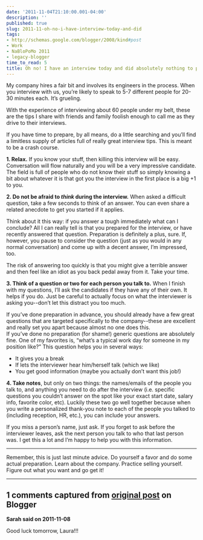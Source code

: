 ```yaml
---
date: '2011-11-04T21:10:00.001-04:00'
description: ''
published: true
slug: 2011-11-oh-no-i-have-interview-today-and-did
tags:
- http://schemas.google.com/blogger/2008/kind#post
- Work
- NaBloPoMo 2011
- legacy-blogger
time_to_read: 5
title: Oh no! I have an interview today and did absolutely nothing to prepare!
---
```


<p>My company hires a fair bit and involves its engineers in the process. When you interview with us, you’re likely to speak to 5-7 different people for 20-30 minutes each. It’s grueling.</p>
<p>With the experience of interviewing about 60 people under my belt, these are the tips I share with friends and family foolish enough to call me as they drive to their interviews.</p>
<p>If you have time to prepare, by all means, do a little searching and you’ll find a limitless supply of articles full of really great interview tips. This is meant to be a crash course.</p>
<p><strong>1. Relax.</strong> If you know your stuff, then killing this interview will be easy. Conversation will flow naturally and you will be a very impressive candidate. The field is full of people who do not know their stuff so simply knowing a bit about whatever it is that got you the interview in the first place is a big +1 to you.</p>
<p><strong>2. Do not be afraid to <em>think</em> during the interview.</strong> When asked a difficult question, take a few seconds to think of an answer. You can even share a related anecdote to get you started if it applies.</p>
<p>Think about it this way: if you answer a tough immediately what can I conclude? All I can really tell is that you prepared for the interview, or have recently answered that question. Preparation is definitely a plus, sure. If, however, you pause to consider the question (just as you would in any normal conversation) and come up with a decent answer, I’m impressed, too.</p>
<p>The risk of answering too quickly is that you might give a terrible answer and then feel like an idiot as you back pedal away from it. Take your time.</p>
<p><strong>3. Think of a question or two for each person you talk to.</strong> When I finish with my questions, I’ll ask the candidates if they have any of their own. It helps if you do. Just be careful to actually focus on what the interviewer is asking you--don’t let this distract you too much.</p>
<p>If you’ve done preparation in advance, you should already have a few great questions that are targeted specifically to the company--these are excellent and really set you apart because almost no one does this.    <br />If you’ve done no preparation (for shame!) generic questions are absolutely fine. One of my favorites is, “what’s a typical work day for someone in my position like?” This question helps you in several ways:</p>  <ul>   <li>It gives you a break</li>    <li>If lets the interviewer hear him/herself talk (which we like)</li>    <li>You get good information (maybe you actually don’t want this job!)</li> </ul>
<p><strong>4. Take notes</strong>, but only on two things: the names/emails of the people you talk to, and anything you need to do after the interview (i.e. specific questions you couldn’t answer on the spot like your exact start date, salary info, favorite color, etc). Luckily these two go well together because when you write a personalized thank-you note to each of the people you talked to (including reception, HR, etc.), you can include your answers.</p>
<p>If you miss a person’s name, just ask. If you forget to ask before the interviewer leaves, ask the next person you talk to who that last person was. I get this a lot and I’m happy to help you with this information.</p>
<p>   <hr /></p>
<p>Remember, this is just last minute advice. Do yourself a favor and do some actual preparation. Learn about the company. Practice selling yourself. Figure out what you want and go get it!</p>

---

## 1 comments captured from [original post](https://blog.wassupy.com/2011/11/oh-no-i-have-interview-today-and-did.html) on Blogger

**Sarah said on 2011-11-08**

Good luck tomorrow, Laura!!!


